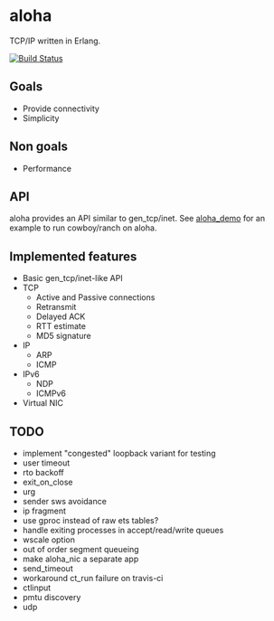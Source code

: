 aloha
=====

TCP/IP written in Erlang.

[![Build Status](https://travis-ci.org/yamt/aloha.png?branch=master)](https://travis-ci.org/yamt/aloha)

Goals
-----

- Provide connectivity
- Simplicity

Non goals
---------

- Performance

API
---

aloha provides an API similar to gen_tcp/inet.
See [aloha_demo](https://github.com/yamt/aloha_demo) for an example
to run cowboy/ranch on aloha.

Implemented features
--------------------
- Basic gen_tcp/inet-like API
- TCP
    - Active and Passive connections
    - Retransmit
    - Delayed ACK
    - RTT estimate
    - MD5 signature
- IP
    - ARP
    - ICMP
- IPv6
    - NDP
    - ICMPv6
- Virtual NIC

TODO
----

- implement "congested" loopback variant for testing
- user timeout
- rto backoff
- exit_on_close
- urg
- sender sws avoidance
- ip fragment
- use gproc instead of raw ets tables?
- handle exiting processes in accept/read/write queues
- wscale option
- out of order segment queueing
- make aloha_nic a separate app
- send_timeout
- workaround ct_run failure on travis-ci
- ctlinput
- pmtu discovery
- udp
